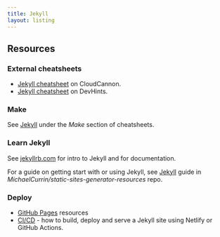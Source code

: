 ```yaml
---
title: Jekyll
layout: listing
---
```



## Resources

### External cheatsheets

- [Jekyll cheatsheet](https://learn.cloudcannon.com/jekyll-cheat-sheet/) on CloudCannon.
- [Jekyll cheatsheet](https://devhints.io/jekyll) on DevHints.

### Make

See [Jekyll](https://github.com/MichaelCurrin/cheatsheets/blob/master/cheatsheets/shell/make.md#jekyll) under the _Make_ section of cheatsheets.

### Learn Jekyll

See [jekyllrb.com](https://jekyllrb.com) for intro to Jekyll and for documentation.

For a guide on getting start with or using Jekyll, see [Jekyll](https://github.com/MichaelCurrin/static-sites-generator-resources/blob/master/Jekyll/) guide in _MichaelCurrin/static-sites-generator-resources_ repo.

### Deploy

- [GitHub Pages](https://github.com/MichaelCurrin/code-resources/blob/master/resources/github-pages.md) resources 
- [CI/CD](https://github.com/MichaelCurrin/code-cookbook/tree/master/recipes/ci-cd) - how to build, deploy and serve a Jekyll site using Netlify or GitHub Actions. 
